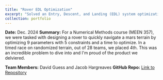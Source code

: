 ```yaml
---
title: "Rover EDL Optimization"
excerpt: "Solved an Entry, Descent, and Landing (EDL) system optimization problem.<br/>"
collection: portfolio
---
```


**Date:** Dec. 2024
**Summary:** For a Numerical Methods course (MEEN 357), we were tasked with designing a rover to quickly navigate a mars terrain by optimizing 9 parameters with 5 constraints and a time to optimize. In a timed race on randomized terrain, out of 28 teams, we placed 4th. This was an incredible problem to dive into and I'm proud of the product we delviered.

**Team Members:** David Guess and Jacob Hargreaves
**GitHub Repo:** [Link to Repository](https://github.com/Ian-Wilhite/meenp4)  
<!-- **Supporting Images:**   -->
<!-- <img src="/images/datathon_2024.png" alt="Datathon 2024" style="max-width: 100%;"> -->

